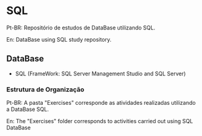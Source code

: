 # SQL
Pt-BR: Repositório de estudos de DataBase utilizando SQL.

En: DataBase using SQL study repository.

## DataBase
- SQL (FrameWork: SQL Server Management Studio and SQL Server)

### Estrutura de Organização
Pt-BR: A pasta "Exercises" corresponde as atividades realizadas utilizando a DataBase SQL.

En: The "Exercises" folder corresponds to activities carried out using SQL DataBase
